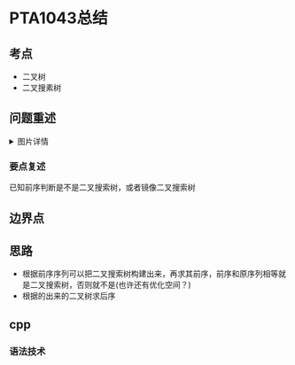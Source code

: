 # PTA1043总结
## 考点
+ 二叉树
+ 二叉搜素树


## 问题重述
<details><summary>图片详情</summary><img src="https://raw.githubusercontent.com/ednow/cloudimg/main/githubio/20210813084726.png" alt="找不到图片(Image not found)" onerror="this.onerror=null;this.src='https://gitee.com/ednow/cloudimg/raw/main/githubio/20210813084726.png';" /></details>


### 要点复述
已知前序判断是不是二叉搜索树，或者镜像二叉搜索树

## 边界点

## 思路
+ 根据前序序列可以把二叉搜索树构建出来，再求其前序，前序和原序列相等就是二叉搜索树，否则就不是(也许还有优化空间？)
+ 根据的出来的二叉树求后序


## cpp

### 语法技术